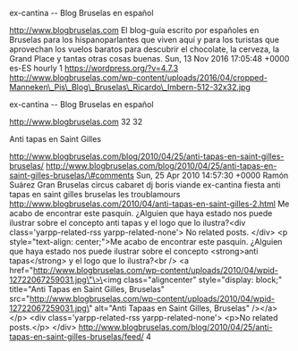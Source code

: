 ex-cantina -- Blog Bruselas en español

http://www.blogbruselas.com El blog-guía escrito por españoles en
Bruselas para los hispanoparlantes que viven aquí y para los turistas
que aprovechan los vuelos baratos para descubrir el chocolate, la
cerveza, la Grand Place y tantas otras cosas buenas. Sun, 13 Nov 2016
17:05:48 +0000 es-ES hourly 1 https://wordpress.org/?v=4.7.3
http://www.blogbruselas.com/wp-content/uploads/2016/04/cropped-Manneken\_Pis\_Blog\_Bruselas\_Ricardo\_Imbern-512-32x32.jpg

ex-cantina -- Blog Bruselas en español

http://www.blogbruselas.com 32 32

Anti tapas en Saint Gilles

http://www.blogbruselas.com/blog/2010/04/25/anti-tapas-en-saint-gilles-bruselas/
http://www.blogbruselas.com/blog/2010/04/25/anti-tapas-en-saint-gilles-bruselas/\#comments
Sun, 25 Apr 2010 14:57:30 +0000 Ramón Suárez Gran Bruselas circus
cabaret dj boris viande ex-cantina fiesta anti tapas en saint gilles
bruselas les troublamours
http://www.blogbruselas.com/2010/04/anti-tapas-en-saint-gilles-2.html Me
acabo de encontrar este pasquín. ¿Alguien que haya estado nos puede
ilustrar sobre el concepto anti tapas y el logo que lo ilustra?\<div
class=\'yarpp-related-rss yarpp-related-none\'\> No related posts.
\</div\> \<p style=\"text-align: center;\"\>Me acabo de encontrar este
pasquín. ¿Alguien que haya estado nos puede ilustrar sobre el concepto
\<strong\>anti tapas\</strong\> y el logo que lo ilustra?\<br /\> \<a
href=\"http://www.blogbruselas.com/wp-content/uploads/2010/04/wpid-12722067259031.jpg\"\>\<img
class=\"aligncenter\" style=\"display: block;\" title=\"Anti Tapas en
Saint Gilles, Bruselas\"
src=\"http://www.blogbruselas.com/wp-content/uploads/2010/04/wpid-12722067259031.jpg\"
alt=\"Anti Tapaas en Saint Gilles, Bruselas\" /\>\</a\>\</p\> \<div
class=\'yarpp-related-rss yarpp-related-none\'\> \<p\>No related
posts.\</p\> \</div\>
http://www.blogbruselas.com/blog/2010/04/25/anti-tapas-en-saint-gilles-bruselas/feed/
4
